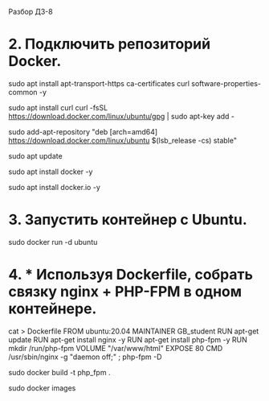 Разбор ДЗ-8

# 2. Подключить репозиторий Docker.
sudo apt install apt-transport-https ca-certificates curl software-properties-common -y

sudo apt install curl
curl -fsSL https://download.docker.com/linux/ubuntu/gpg | sudo apt-key add -

sudo add-apt-repository "deb [arch=amd64] https://download.docker.com/linux/ubuntu $(lsb_release -cs) stable"

sudo apt update

sudo apt install docker -y

sudo apt install docker.io -y


# 3. Запустить контейнер с Ubuntu.
sudo docker run -d ubuntu


# 4. * Используя Dockerfile, собрать связку nginx + PHP-FPM в одном контейнере.

cat > Dockerfile
FROM ubuntu:20.04
MAINTAINER GB_student
RUN apt-get update
RUN apt-get install nginx -y
RUN apt-get install php-fpm -y
RUN mkdir /run/php-fpm
VOLUME "/var/www/html"
EXPOSE 80
CMD /usr/sbin/nginx -g "daemon off;" ; php-fpm -D

sudo docker build -t php_fpm .

sudo docker images

